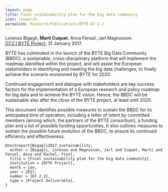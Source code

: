 ```yaml
---
layout: page
title: Final sustainability plan for the big data community
icon: research
permalink: Research/Publications/BYTE-D7-2-2
---
```


Lorenzo Bigagli, **Martí Cuquet**, Anna Fensel, Jarl Magnusson.  
[D7.2.1 BYTE Project](http://byte-project.eu/research), 31 January 2017.  

BYTE has culminated in the launch of the BYTE Big Data Community (BBDC), a
sustainable, cross-disciplinary platform that will implement the roadmap
identified within the project, and will assist the European stakeholders in
identifying and meeting the big data challenges, to finally achieve the
scenario envisioned by BYTE for 2020.

Continued engagement and dialogue with stakeholders are key success factors
for the implementation of a European research and policy roadmap for big data
and to achieve the BYTE vision. Hence, the BBDC will be sustainable also after
the close of the BYTE project, at least until 2020.
  
This document identifies possible measures to sustain the BBDC for its
anticipated time of operation, including a letter of intent by committed
members (among which, the partners of the BYTE consortium), a funding plan and
a list of possible funding opportunities. It also outlines measures to sustain
the possible future evolution of the BBDC, to ensure its continued efficiency
and effectiveness.

~~~
@techreport{Bigagli2017_sustainability,
  author = {Bigagli, Lorenzo and Magnusson, Jarl and Cuquet, Martí and Fensel, Anna and Rachel, Finn},
  title = {Final sustainability plan for the big data community},
  institution = {BYTE Project},
  month = jan,
  year = 2017,
  number = {D7.2.2},
  type = {Project deliverable},
}
~~~
